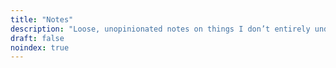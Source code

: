 ```yaml
---
title: "Notes"
description: "Loose, unopinionated notes on things I don’t entirely understand yet."
draft: false
noindex: true
---
```

